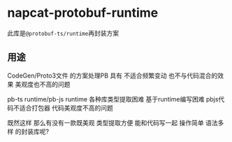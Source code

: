 # napcat-protobuf-runtime
此库是`@protobuf-ts/runtime`再封装方案
## 用途
CodeGen/Proto3文件 的方案处理PB 具有 不适合频繁变动 也不与代码混合的效果 美观度也不高的问题

pb-ts runtime/pb-js runtime 各种库类型提取困难 基于runtime编写困难 pbjs代码不适合打包器 代码美观度不高的问题

既然这样 那么有没有一款既美观 类型提取方便 能和代码写一起 操作简单 语法多样 的封装库呢?